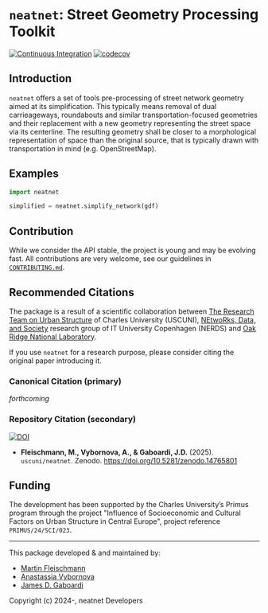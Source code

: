 # `neatnet`: Street Geometry Processing Toolkit

[![Continuous Integration](https://github.com/uscuni/neatnet/actions/workflows/testing.yml/badge.svg)](https://github.com/uscuni/neatnet/actions/workflows/testing.yml) [![codecov](https://codecov.io/gh/uscuni/neatnet/graph/badge.svg?token=GFISMU0WPS)](https://codecov.io/gh/uscuni/neatnet)

## Introduction

`neatnet` offers a set of tools pre-processing of street network geometry aimed at its simplification. This typically means removal of dual carrieageways, roundabouts and similar transportation-focused geometries and their replacement with a new geometry representing the street space via its centerline. The resulting geometry shall be closer to a morphological representation of space than the original source, that is typically drawn with transportation in mind (e.g. OpenStreetMap).

## Examples

```py
import neatnet

simplified = neatnet.simplify_network(gdf)
```

## Contribution

While we consider the API stable, the project is young and may be evolving fast. All contributions are very welcome, see our guidelines in [`CONTRIBUTING.md`](https://github.com/uscuni/neatnet/blob/main/CONTRIBUTING.md).

## Recommended Citations

The package is a result of a scientific collaboration between [The Research Team on Urban Structure](https://uscuni.org) of Charles University (USCUNI), [NEtwoRks, Data, and Society](https://nerds.itu.dk) research group of IT University Copenhagen (NERDS) and [Oak Ridge National Laboratory](https://www.ornl.gov/gshsd).

If you use `neatnet` for a research purpose, please consider citing the original paper introducing it.

### Canonical Citation (primary)

*forthcoming*

### Repository Citation (secondary)

[![DOI](https://zenodo.org/badge/DOI/10.5281/zenodo.14765801.svg)](https://doi.org/10.5281/zenodo.14765801)

* **Fleischmann, M., Vybornova, A., & Gaboardi, J.D.** (2025). `uscuni/neatnet`. Zenodo. https://doi.org/10.5281/zenodo.14765801

## Funding

The development has been supported by the Charles University’s Primus program through the project "Influence of Socioeconomic and Cultural Factors on Urban Structure in Central Europe", project reference `PRIMUS/24/SCI/023`.

---------------------------------------

This package developed & and maintained by:
* [Martin Fleischmann](https://github.com/martinfleis)
* [Anastassia Vybornova](https://github.com/anastassiavybornova)
* [James D. Gaboardi](https://github.com/jGaboardi)


Copyright (c) 2024-, neatnet Developers
